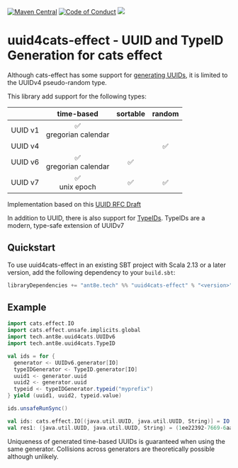 
[![Maven Central](https://maven-badges.herokuapp.com/maven-central/tech.ant8e/uuid4cats-effect_2.13/badge.svg)](https://maven-badges.herokuapp.com/maven-central/tech.ant8e/uuid4cats-effect_2.13)
[![Code of Conduct](https://img.shields.io/badge/Code%20of%20Conduct-Scala-blue.svg)](CODE_OF_CONDUCT.md)
![](https://github.com/ant8e/uuid4cats-effect/actions/workflows/ci.yml/badge.svg)
# uuid4cats-effect -  UUID and TypeID Generation for cats effect


Although cats-effect has some support for [generating UUIDs](https://typelevel.org/cats-effect/api/3.x/cats/effect/std/UUIDGen.html), it is limited to the UUIDv4 pseudo-random type.
                                                                                 

This library add support for the following types:

|         |         time-based         | sortable | random |
|--------:|:--------------------------:|:--------:|:------:|
| UUID v1 | ✅ <br/> gregorian calendar |          |        |
| UUID v4 |                            |          |   ✅    |
| UUID v6 | ✅ <br/> gregorian calendar |    ✅    |        |
| UUID v7 |     ✅ <br/>unix epoch      |    ✅    |   ✅    |

Implementation based on this [UUID RFC Draft](https://datatracker.ietf.org/doc/html/draft-ietf-uuidrev-rfc4122bis-03)

In addition to UUID, there is also support for [TypeIDs](https://github.com/jetpack-io/typeid). TypeIDs are a modern, 
type-safe extension of UUIDv7 

##  Quickstart

To use uuid4cats-effect in an existing SBT project with Scala 2.13 or a later version, add the following dependency to your
`build.sbt`:

```scala
libraryDependencies += "ant8e.tech" %% "uuid4cats-effect" % "<version>"
```

## Example

```scala
import cats.effect.IO
import cats.effect.unsafe.implicits.global
import tech.ant8e.uuid4cats.UUIDv6
import tech.ant8e.uuid4cats.TypeID

val ids = for {
  generator <- UUIDv6.generator[IO]
  typeIDGenerator <- TypeID.generator[IO]
  uuid1 <- generator.uuid
  uuid2 <- generator.uuid
  typeid <- typeIDGenerator.typeid("myprefix")
} yield (uuid1, uuid2, typeid.value)

ids.unsafeRunSync()

val ids: cats.effect.IO[(java.util.UUID, java.util.UUID, String)] = IO(...)
val res1: (java.util.UUID, java.util.UUID, String) = (1ee22392-7669-6aa0-8000-ca7de6e5d540,1ee22392-766c-61b0-8000-422a97a9dbaa,myprefix_01h5a2ccabe0080m1hrkj0p0qp)
```

Uniqueness of generated time-based UUIDs is guaranteed when using the same generator. 
Collisions across generators are theoretically possible although unlikely.    
